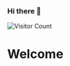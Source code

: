 ### Hi there 👋

![Visitor Count](https://profile-counter.glitch.me/Youssef-Danial/count.svg)
<h1> Welcome </h1>
<!--
**Youssef-Danial/Youssef-Danial** is a ✨ _special_ ✨ repository because its `README.md` (this file) appears on your GitHub profile.

Here are some ideas to get you started:

- 🔭 I’m currently working on ...
- 🌱 I’m currently learning ...
- 👯 I’m looking to collaborate on ...
- 🤔 I’m looking for help with ...
- 💬 Ask me about ...
- 📫 How to reach me: ...
- 😄 Pronouns: ...
- ⚡ Fun fact: ...
-->
